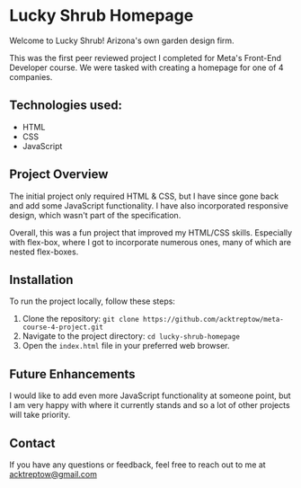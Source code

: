 # Lucky Shrub Homepage

Welcome to Lucky Shrub! Arizona's own garden design firm.

This was the first peer reviewed project I completed for Meta's Front-End Developer course. We were tasked with creating a homepage for one of 4 companies.

## Technologies used:

- HTML
- CSS
- JavaScript

## Project Overview

The initial project only required HTML & CSS, but I have since gone back and add some JavaScript functionality. I have also incorporated responsive design, which wasn't part of the specification.

Overall, this was a fun project that improved my HTML/CSS skills. Especially with flex-box, where I got to incorporate numerous ones, many of which are nested flex-boxes.

## Installation

To run the project locally, follow these steps:

1. Clone the repository: `git clone https://github.com/acktreptow/meta-course-4-project.git`
2. Navigate to the project directory: `cd lucky-shrub-homepage`
3. Open the `index.html` file in your preferred web browser.

## Future Enhancements

I would like to add even more JavaScript functionality at someone point, but I am very happy with where it currently stands and so a lot of other projects will take priority.

## Contact

If you have any questions or feedback, feel free to reach out to me at acktreptow@gmail.com
